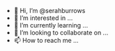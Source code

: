 - 👋 Hi, I’m @serahburrows
- 👀 I’m interested in ...
- 🌱 I’m currently learning ...
- 💞️ I’m looking to collaborate on ...
- 📫 How to reach me ...

<!---
serahburrows/serahburrows is a ✨ special ✨ repository because its `README.md` (this file) appears on your GitHub profile.
You can click the Preview link to take a look at your changes.
--->
